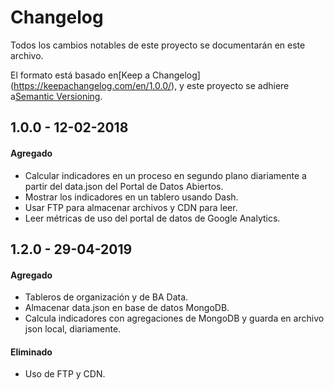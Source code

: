 # Changelog
Todos los cambios notables de este proyecto se documentarán en este archivo.

El formato está basado en[Keep a Changelog] (https://keepachangelog.com/en/1.0.0/),
y este proyecto se adhiere a[Semantic Versioning](https://semver.org/spec/v2.0.0.html).

## 1.0.0 - 12-02-2018
#### Agregado
- Calcular indicadores en un proceso en segundo plano diariamente a partir del data.json del Portal de Datos Abiertos.
- Mostrar los indicadores en un tablero usando Dash.
- Usar FTP para almacenar archivos y CDN para leer.
- Leer métricas de uso del portal de datos de Google Analytics.

## 1.2.0 - 29-04-2019
#### Agregado
- Tableros de organización y de BA Data.
- Almacenar data.json en base de datos MongoDB.
- Calcula indicadores con agregaciones de MongoDB y guarda en archivo json local, diariamente.
#### Eliminado
- Uso de FTP y CDN.